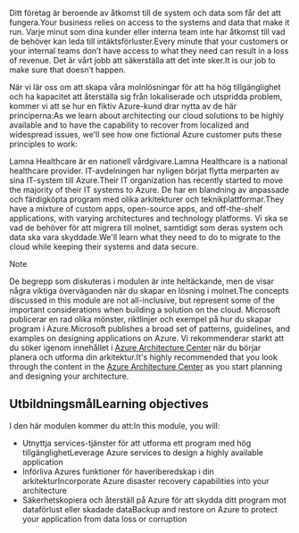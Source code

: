 <span data-ttu-id="ed64d-101">Ditt företag är beroende av åtkomst till de system och data som får det att fungera.</span><span class="sxs-lookup"><span data-stu-id="ed64d-101">Your business relies on access to the systems and data that make it run.</span></span> <span data-ttu-id="ed64d-102">Varje minut som dina kunder eller interna team inte har åtkomst till vad de behöver kan leda till intäktsförluster.</span><span class="sxs-lookup"><span data-stu-id="ed64d-102">Every minute that your customers or your internal teams don’t have access to what they need can result in a loss of revenue.</span></span> <span data-ttu-id="ed64d-103">Det är vårt jobb att säkerställa att det inte sker.</span><span class="sxs-lookup"><span data-stu-id="ed64d-103">It is our job to make sure that doesn’t happen.</span></span>

<span data-ttu-id="ed64d-104">När vi lär oss om att skapa våra molnlösningar för att ha hög tillgänglighet och ha kapacitet att återställa sig från lokaliserade och utspridda problem, kommer vi att se hur en fiktiv Azure-kund drar nytta av de här principerna:</span><span class="sxs-lookup"><span data-stu-id="ed64d-104">As we learn about architecting our cloud solutions to be highly available and to have the capability to recover from localized and widespread issues, we'll see how one fictional Azure customer puts these principles to work:</span></span>

<span data-ttu-id="ed64d-105">Lamna Healthcare är en nationell vårdgivare.</span><span class="sxs-lookup"><span data-stu-id="ed64d-105">Lamna Healthcare is a national healthcare provider.</span></span> <span data-ttu-id="ed64d-106">IT-avdelningen har nyligen börjat flytta merparten av sina IT-system till Azure.</span><span class="sxs-lookup"><span data-stu-id="ed64d-106">Their IT organization has recently started to move the majority of their IT systems to Azure.</span></span> <span data-ttu-id="ed64d-107">De har en blandning av anpassade och färdigköpta program med olika arkitekturer och teknikplattformar.</span><span class="sxs-lookup"><span data-stu-id="ed64d-107">They have a mixture of custom apps, open-source apps, and off-the-shelf applications, with varying architectures and technology platforms.</span></span> <span data-ttu-id="ed64d-108">Vi ska se vad de behöver för att migrera till molnet, samtidigt som deras system och data ska vara skyddade.</span><span class="sxs-lookup"><span data-stu-id="ed64d-108">We'll learn what they need to do to migrate to the cloud while keeping their systems and data secure.</span></span>

> [!NOTE]
> <span data-ttu-id="ed64d-109">De begrepp som diskuteras i modulen är inte heltäckande, men de visar några viktiga överväganden när du skapar en lösning i molnet.</span><span class="sxs-lookup"><span data-stu-id="ed64d-109">The concepts discussed in this module are not all-inclusive, but represent some of the important considerations when building a solution on the cloud.</span></span> <span data-ttu-id="ed64d-110">Microsoft publicerar en rad olika mönster, riktlinjer och exempel på hur du skapar program i Azure.</span><span class="sxs-lookup"><span data-stu-id="ed64d-110">Microsoft publishes a broad set of patterns, guidelines, and examples on designing applications on Azure.</span></span> <span data-ttu-id="ed64d-111">Vi rekommenderar starkt att du söker igenom innehållet i [Azure Architecture Center](https://docs.microsoft.com/azure/architecture/) när du börjar planera och utforma din arkitektur.</span><span class="sxs-lookup"><span data-stu-id="ed64d-111">It's highly recommended that you look through the content in the [Azure Architecture Center](https://docs.microsoft.com/azure/architecture/) as you start planning and designing your architecture.</span></span>

## <a name="learning-objectives"></a><span data-ttu-id="ed64d-112">Utbildningsmål</span><span class="sxs-lookup"><span data-stu-id="ed64d-112">Learning objectives</span></span>

<span data-ttu-id="ed64d-113">I den här modulen kommer du att:</span><span class="sxs-lookup"><span data-stu-id="ed64d-113">In this module, you will:</span></span>

- <span data-ttu-id="ed64d-114">Utnyttja services-tjänster för att utforma ett program med hög tillgänglighet</span><span class="sxs-lookup"><span data-stu-id="ed64d-114">Leverage Azure services to design a highly available application</span></span>
- <span data-ttu-id="ed64d-115">Införliva Azures funktioner för haveriberedskap i din arkitektur</span><span class="sxs-lookup"><span data-stu-id="ed64d-115">Incorporate Azure disaster recovery capabilities into your architecture</span></span>
- <span data-ttu-id="ed64d-116">Säkerhetskopiera och återställ på Azure för att skydda ditt program mot dataförlust eller skadade data</span><span class="sxs-lookup"><span data-stu-id="ed64d-116">Backup and restore on Azure to protect your application from data loss or corruption</span></span>